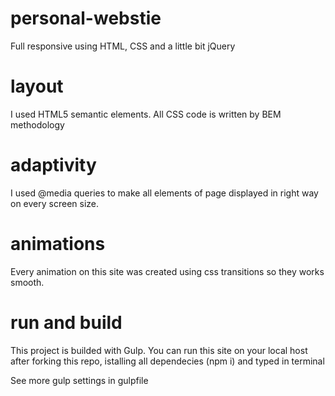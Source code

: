 # personal-webstie
Full responsive using HTML, CSS and a little bit jQuery

# layout
I used HTML5 semantic elements. All CSS code is written by BEM methodology

# adaptivity
I used @media queries to make all elements of page displayed in right way on every screen size.

# animations
Every animation on this site was created using css transitions so they works smooth. 

# run and build
This project is builded with Gulp. You can run this site on your local host after forking this repo, istalling all dependecies (npm i) and typed in terminal

See more gulp settings in gulpfile
